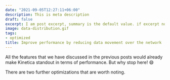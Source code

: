 ```yaml
---
date: "2021-09-05T12:27:11+06:00"
description: This is meta description
draft: false
excerpt: I am post excerpt, summary is the default value. if excerpt not availabe
image: data-distribution.gif
tags:
- optimized
title: Improve performance by reducing data movement over the network
---
```


All the features that we have discussed in the previous posts would already make Kinetica standout in terms of performance. But why stop here! 😄

There are two further optimizations that are worth noting.